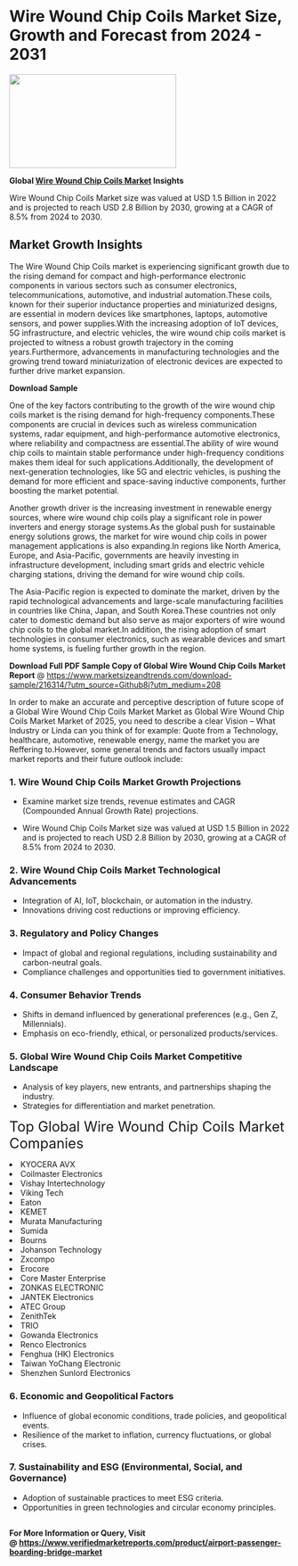 <H1>Wire Wound Chip Coils Market Size, Growth and Forecast from 2024 - 2031</H1><img class="aligncenter size-medium wp-image-584254" src="https://thirdeyenews.in/wp-content/uploads/2024/09/Global-Market-Research-300x168.jpeg" alt="" width="300" height="168" /><p><strong>Global&nbsp;<a href="https://www.marketsizeandtrends.com/download-sample/216314/?utm_source=Github8j?utm_medium=208">Wire Wound Chip Coils Market</a> Insights</strong></p><p>Wire Wound Chip Coils Market size was valued at USD 1.5 Billion in 2022 and is projected to reach USD 2.8 Billion by 2030, growing at a CAGR of 8.5% from 2024 to 2030.</p><p><h2>Market Growth Insights</h2> <p>The Wire Wound Chip Coils market is experiencing significant growth due to the rising demand for compact and high-performance electronic components in various sectors such as consumer electronics, telecommunications, automotive, and industrial automation.These coils, known for their superior inductance properties and miniaturized designs, are essential in modern devices like smartphones, laptops, automotive sensors, and power supplies.With the increasing adoption of IoT devices, 5G infrastructure, and electric vehicles, the wire wound chip coils market is projected to witness a robust growth trajectory in the coming years.Furthermore, advancements in manufacturing technologies and the growing trend toward miniaturization of electronic devices are expected to further drive market expansion.</p> <p><strong>Download Sample</strong></p> <p>One of the key factors contributing to the growth of the wire wound chip coils market is the rising demand for high-frequency components.These components are crucial in devices such as wireless communication systems, radar equipment, and high-performance automotive electronics, where reliability and compactness are essential.The ability of wire wound chip coils to maintain stable performance under high-frequency conditions makes them ideal for such applications.Additionally, the development of next-generation technologies, like 5G and electric vehicles, is pushing the demand for more efficient and space-saving inductive components, further boosting the market potential.</p> <p>Another growth driver is the increasing investment in renewable energy sources, where wire wound chip coils play a significant role in power inverters and energy storage systems.As the global push for sustainable energy solutions grows, the market for wire wound chip coils in power management applications is also expanding.In regions like North America, Europe, and Asia-Pacific, governments are heavily investing in infrastructure development, including smart grids and electric vehicle charging stations, driving the demand for wire wound chip coils.</p> <p>The Asia-Pacific region is expected to dominate the market, driven by the rapid technological advancements and large-scale manufacturing facilities in countries like China, Japan, and South Korea.These countries not only cater to domestic demand but also serve as major exporters of wire wound chip coils to the global market.In addition, the rising adoption of smart technologies in consumer electronics, such as wearable devices and smart home systems, is fueling further growth in the region.</p> <p><span class=""><strong>Download Full PDF Sample Copy of Global Wire Wound Chip Coils Market Report</strong> @ <a href="https://www.marketsizeandtrends.com/download-sample/216314/?utm_source=Github8j?utm_medium=208" target="_blank">https://www.marketsizeandtrends.com/download-sample/216314/?utm_source=Github8j?utm_medium=208</a></span></p><p>In order to make an accurate and perceptive description of future scope of a Global&nbsp;Wire Wound Chip Coils Market Market as Global&nbsp;Wire Wound Chip Coils Market Market of 2025, you need to describe a clear Vision &ndash; What Industry or Linda can you think of for example: Quote from a Technology, healthcare, automotive, renewable energy, name the market you are Reffering to.However, some general trends and factors usually impact market reports and their future outlook include:</p><h3>1.&nbsp;<strong>Wire Wound Chip Coils Market Growth Projections</strong></h3><ul><li>Examine market size trends, revenue estimates and CAGR (Compounded Annual Growth Rate) projections.</li><li><p>Wire Wound Chip Coils Market size was valued at USD 1.5 Billion in 2022 and is projected to reach USD 2.8 Billion by 2030, growing at a CAGR of 8.5% from 2024 to 2030.</p></li></ul><h3>2.&nbsp;<strong>Wire Wound Chip Coils Market Technological Advancements</strong></h3><ul><li>Integration of AI, IoT, blockchain, or automation in the industry.</li><li>Innovations driving cost reductions or improving efficiency.</li></ul><h3>3.&nbsp;<strong>Regulatory and Policy Changes</strong></h3><ul><li>Impact of global and regional regulations, including sustainability and carbon-neutral goals.</li><li>Compliance challenges and opportunities tied to government initiatives.</li></ul><h3>4.&nbsp;<strong>Consumer Behavior Trends</strong></h3><ul><li>Shifts in demand influenced by generational preferences (e.g., Gen Z, Millennials).</li><li>Emphasis on eco-friendly, ethical, or personalized products/services.</li></ul><h3>5.&nbsp;<strong>Global Wire Wound Chip Coils Market Competitive Landscape</strong></h3><ul><li>Analysis of key players, new entrants, and partnerships shaping the industry.</li><li>Strategies for differentiation and market penetration.</li></ul><p data-pm-slice="1 1 []"><span style="color: inherit; font-family: inherit; font-size: 25px;">Top Global Wire Wound Chip Coils Market Companies</span></p><div class="" data-test-id=""><p><li>KYOCERA AVX</li><li> Coilmaster Electronics</li><li> Vishay Intertechnology</li><li> Viking Tech</li><li> Eaton</li><li> KEMET</li><li> Murata Manufacturing</li><li> Sumida</li><li> Bourns</li><li> Johanson Technology</li><li> Zxcompo</li><li> Erocore</li><li> Core Master Enterprise</li><li> ZONKAS ELECTRONIC</li><li> JANTEK Electronics</li><li> ATEC Group</li><li> ZenithTek</li><li> TRIO</li><li> Gowanda Electronics</li><li> Renco Electronics</li><li> Fenghua (HK) Electronics</li><li> Taiwan YoChang Electronic</li><li> Shenzhen Sunlord Electronics</li></p></div><h3>6.&nbsp;<strong>Economic and Geopolitical Factors</strong></h3><ul><li>Influence of global economic conditions, trade policies, and geopolitical events.</li><li>Resilience of the market to inflation, currency fluctuations, or global crises.</li></ul><h3>7.&nbsp;<strong>Sustainability and ESG (Environmental, Social, and Governance)</strong></h3><ul><li>Adoption of sustainable practices to meet ESG criteria.</li><li>Opportunities in green technologies and circular economy principles.</li></ul><h2><strong style="font-size: 14px;">For More Information or Query, Visit @&nbsp;</strong><a style="background-color: #ffffff; font-size: 14px;" href="https://www.marketsizeandtrends.com/report/wire-wound-chip-coils-market/" target="_blank">https://www.verifiedmarketreports.com/product/airport-passenger-boarding-bridge-market</a></h2>